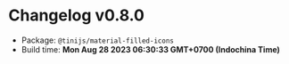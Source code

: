 # Changelog v0.8.0

- Package: `@tinijs/material-filled-icons`
- Build time: **Mon Aug 28 2023 06:30:33 GMT+0700 (Indochina Time)**

